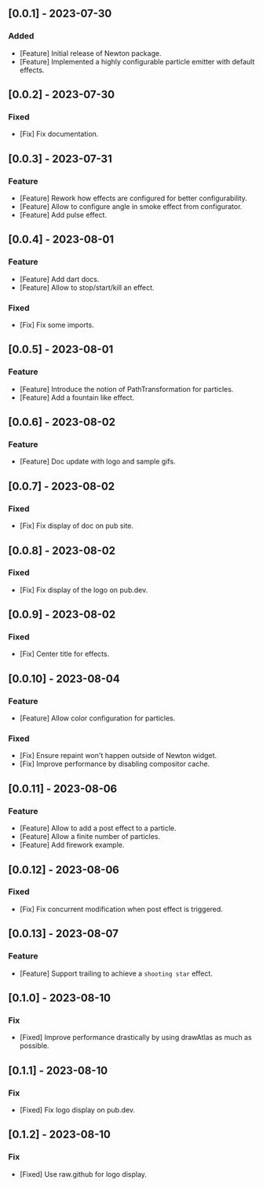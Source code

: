 ## [0.0.1] - 2023-07-30

### Added

- [Feature] Initial release of Newton package.
- [Feature] Implemented a highly configurable particle emitter with default effects.

## [0.0.2] - 2023-07-30

### Fixed

- [Fix] Fix documentation.

## [0.0.3] - 2023-07-31

### Feature

- [Feature] Rework how effects are configured for better configurability.
- [Feature] Allow to configure angle in smoke effect from configurator.
- [Feature] Add pulse effect.

## [0.0.4] - 2023-08-01

### Feature

- [Feature] Add dart docs.
- [Feature] Allow to stop/start/kill an effect.

### Fixed

- [Fix] Fix some imports.

## [0.0.5] - 2023-08-01

### Feature

- [Feature] Introduce the notion of PathTransformation for particles.
- [Feature] Add a fountain like effect.

## [0.0.6] - 2023-08-02

### Feature

- [Feature] Doc update with logo and sample gifs.

## [0.0.7] - 2023-08-02

### Fixed

- [Fix] Fix display of doc on pub site.

## [0.0.8] - 2023-08-02

### Fixed

- [Fix] Fix display of the logo on pub.dev.

## [0.0.9] - 2023-08-02

### Fixed

- [Fix] Center title for effects.

## [0.0.10] - 2023-08-04

### Feature

- [Feature] Allow color configuration for particles.

### Fixed

- [Fix] Ensure repaint won't happen outside of Newton widget.
- [Fix] Improve performance by disabling compositor cache.

## [0.0.11] - 2023-08-06

### Feature

- [Feature] Allow to add a post effect to a particle.
- [Feature] Allow a finite number of particles.
- [Feature] Add firework example.

## [0.0.12] - 2023-08-06

### Fixed

- [Fix] Fix concurrent modification when post effect is triggered.

## [0.0.13] - 2023-08-07

### Feature

- [Feature] Support trailing to achieve a `shooting star` effect.

## [0.1.0] - 2023-08-10

### Fix

- [Fixed] Improve performance drastically by using drawAtlas as much as possible.

## [0.1.1] - 2023-08-10

### Fix

- [Fixed] Fix logo display on pub.dev.

## [0.1.2] - 2023-08-10

### Fix

- [Fixed] Use raw.github for logo display.
